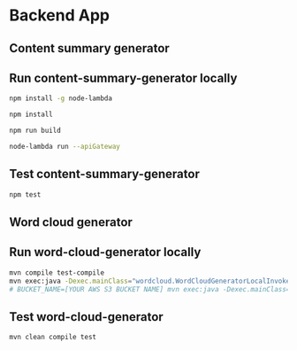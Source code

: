 # Backend App

## Content summary generator

## Run content-summary-generator locally

```sh
npm install -g node-lambda

npm install

npm run build

node-lambda run --apiGateway
```

## Test content-summary-generator

```sh
npm test
```

## Word cloud generator

## Run word-cloud-generator locally

```sh
mvn compile test-compile
mvn exec:java -Dexec.mainClass="wordcloud.WordCloudGeneratorLocalInvoke" -Dexec.classpathScope=test
# BUCKET_NAME=[YOUR AWS S3 BUCKET NAME] mvn exec:java -Dexec.mainClass="wordcloud.WordCloudGeneratorLocalInvoke" -Dexec.classpathScope=test
```

## Test word-cloud-generator

```sh
mvn clean compile test
```
